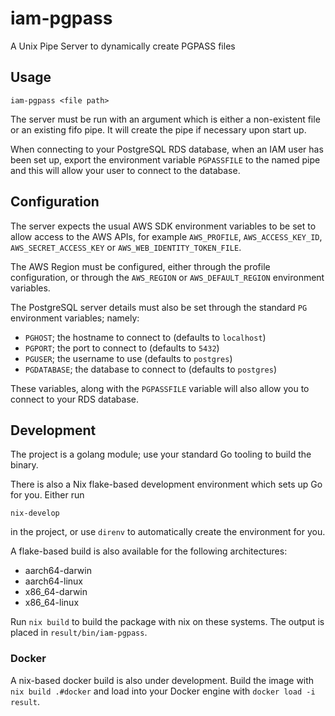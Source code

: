 # iam-pgpass

A Unix Pipe Server to dynamically create PGPASS files

## Usage

```
iam-pgpass <file path>
```

The server must be run with an argument which is either a non-existent file or an existing fifo 
pipe. It will create the pipe if necessary upon start up.

When connecting to your PostgreSQL RDS database, when an IAM user has been set up, export the
environment variable `PGPASSFILE` to the named pipe and this will allow your user to connect to
the database.

## Configuration

The server expects the usual AWS SDK environment variables to be set to allow access to the AWS
APIs, for example `AWS_PROFILE`, `AWS_ACCESS_KEY_ID`, `AWS_SECRET_ACCESS_KEY` or 
`AWS_WEB_IDENTITY_TOKEN_FILE`.

The AWS Region must be configured, either through the profile configuration, or through the
`AWS_REGION` or `AWS_DEFAULT_REGION` environment variables.

The PostgreSQL server details must also be set through the standard `PG` environment variables;
namely:

* `PGHOST`; the hostname to connect to (defaults to `localhost`)
* `PGPORT`; the port to connect to (defaults to `5432`)
* `PGUSER`; the username to use (defaults to `postgres`)
* `PGDATABASE`; the database to connect to (defaults to `postgres`)

These variables, along with the `PGPASSFILE` variable will also allow you to connect to your RDS
database.

## Development

The project is a golang module; use your standard Go tooling to build the binary. 

There is also a Nix flake-based development environment which sets up Go for you. Either run

```
nix-develop
```

in the project, or use `direnv` to automatically create the environment for you.

A flake-based build is also available for the following architectures:

* aarch64-darwin
* aarch64-linux
* x86_64-darwin
* x86_64-linux

Run `nix build` to build the package with nix on these systems. The output is placed in 
`result/bin/iam-pgpass`.

### Docker

A nix-based docker build is also under development. Build the image with `nix build .#docker` and
load into your Docker engine with `docker load -i result`.

